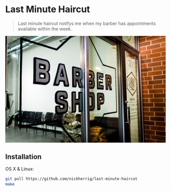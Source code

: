 # Last Minute Haircut 
> Last minute haircut notifys me when my barber has appointments available within the week. 

![](static/paramount.jpeg)

## Installation

OS X & Linux:

```sh
git pull https://github.com/nickherrig/last-minute-haircut
make
```
